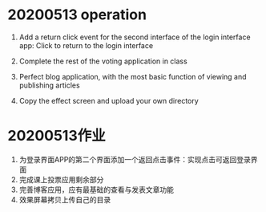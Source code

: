 # 20200513 operation

1. Add a return click event for the second interface of the login interface app: Click to return to the login interface

2. Complete the rest of the voting application in class

3. Perfect blog application, with the most basic function of viewing and publishing articles

4. Copy the effect screen and upload your own directory

# 20200513作业
1. 为登录界面APP的第二个界面添加一个返回点击事件：实现点击可返回登录界面
2. 完成课上投票应用剩余部分
3. 完善博客应用，应有最基础的查看与发表文章功能
4. 效果屏幕拷贝上传自己的目录
